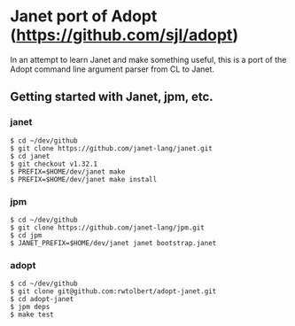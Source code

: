 # Janet port of Adopt (https://github.com/sjl/adopt)

In an attempt to learn Janet and make something useful,
this is a port of the Adopt command line argument parser
from CL to Janet.

## Getting started with Janet, jpm, etc.

### janet

```
$ cd ~/dev/github
$ git clone https://github.com/janet-lang/janet.git
$ cd janet
$ git checkout v1.32.1
$ PREFIX=$HOME/dev/janet make
$ PREFIX=$HOME/dev/janet make install
```

### jpm

```
$ cd ~/dev/github
$ git clone https://github.com/janet-lang/jpm.git
$ cd jpm
$ JANET_PREFIX=$HOME/dev/janet janet bootstrap.janet
```

### adopt

```
$ cd ~/dev/github
$ git clone git@github.com:rwtolbert/adopt-janet.git
$ cd adopt-janet
$ jpm deps
$ make test
```
